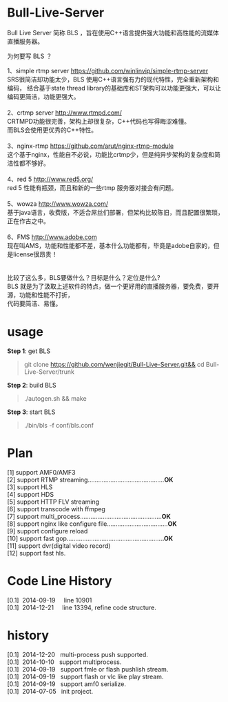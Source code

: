 Bull-Live-Server
================
Bull Live Server 简称 BLS ，旨在使用C++语言提供强大功能和高性能的流媒体直播服务器。

为何要写 BLS ？

1、simple rtmp server  https://github.com/winlinvip/simple-rtmp-server<br/>
  SRS很简洁却功能太少，BLS 使用C++语言强有力的现代特性，完全重新架构和编码，
  结合基于state thread library的基础库和ST架构可以功能更强大，可以让编码更简洁，功能更强大。
<br/>
<br/>
2、crtmp server  http://www.rtmpd.com/<br/>
  CRTMPD功能很完善，架构上却很复杂，C++代码也写得晦涩难懂。<br/>
  而BLS会使用更优秀的C++特性。<br/>
<br/>
3、nginx-rtmp  https://github.com/arut/nginx-rtmp-module<br/>
  这个基于nginx，性能自不必说，功能比crtmp少，但是纯异步架构的复杂度和简洁性都不够好。<br/>
<br/>
4、red 5 http://www.red5.org/<br/>
  red 5 性能有瓶颈，而且和新的一些rtmp 服务器对接会有问题。<br/>
<br/>
5、wowza http://www.wowza.com/<br/>
  基于java语言，收费版，不适合屌丝们部署，但架构比较陈旧，而且配置很繁琐，正在作古之中。<br/>
<br/>
6、FMS http://www.adobe.com<br/>
  现在叫AMS，功能和性能都不差，基本什么功能都有，毕竟是adobe自家的，但是license很昂贵！<br/>
<br/>
  <br/>
比较了这么多，BLS要做什么？目标是什么？定位是什么?<br/>
BLS 就是为了汲取上述软件的特点，做一个更好用的直播服务器，要免费，要开源，功能和性能不打折，<br/>
代码要简洁、易懂。<br/>

usage
=====
**Step 1**: get BLS

> git clone https://github.com/wenjiegit/Bull-Live-Server.git&& cd
> Bull-Live-Server/trunk

**Step 2**: build BLS

> ./autogen.sh && make

**Step 3**: start BLS

> ./bin/bls -f conf/bls.conf

Plan
================
[1]  support AMF0/AMF3<br/>
[2]  support RTMP streaming............................................**OK**<br/>
[3]  support HLS<br/>
[4]  support HDS<br/>
[5]  support HTTP FLV streaming<br/>
[6]  support transcode with ffmpeg<br/>
[7]  support multi_process...............................................**OK**<br/>
[8]  support nginx like configure file...................................**OK**<br/>
[9]  support configure reload<br/>
[10] support fast gop.......................................................**.OK**<br/>
[11] support dvr(digital video record)<br/>
[12] support fast hls.<br/>

Code Line History
================
[0.1]&nbsp;&nbsp;2014-09-19 &nbsp;&nbsp;&nbsp; line 10901<br/>
[0.1]&nbsp;&nbsp;2014-12-21 &nbsp;&nbsp;&nbsp; line 13394, refine code structure.<br/>

history
================
[0.1]&nbsp;&nbsp;2014-12-20&nbsp;&nbsp;&nbsp;multi-process push supported.<br/>
[0.1]&nbsp;&nbsp;2014-10-10&nbsp;&nbsp;&nbsp;support multiprocess.<br/>
[0.1]&nbsp;&nbsp;2014-09-19&nbsp;&nbsp;&nbsp;support fmle or flash pushlish stream.<br/>
[0.1]&nbsp;&nbsp;2014-09-19&nbsp;&nbsp;&nbsp;support flash or vlc like play stream.<br/>
[0.1]&nbsp;&nbsp;2014-09-19&nbsp;&nbsp;&nbsp;support amf0 serialize.<br/>
[0.1]&nbsp;&nbsp;2014-07-05&nbsp;&nbsp;&nbsp;init project.<br/>
